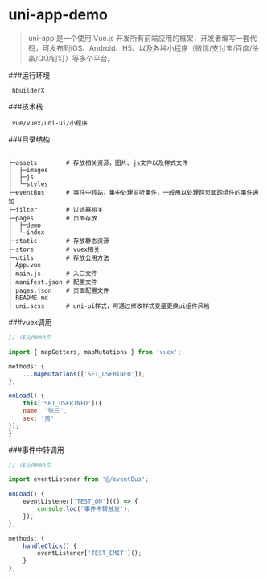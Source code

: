 # uni-app-demo

>uni-app 是一个使用 Vue.js 开发所有前端应用的框架，开发者编写一套代码，可发布到iOS、Android、H5、以及各种小程序（微信/支付宝/百度/头条/QQ/钉钉）等多个平台。

###运行环境
```
 hbuilderX
```

###技术栈
```
 vue/vuex/uni-ui/小程序
```

###目录结构
```

├─assets        # 存放相关资源，图片、js文件以及样式文件
│  ├─images
│  ├─js
│  └─styles
├─eventBus      # 事件中转站，集中处理监听事件，一般用以处理跨页面跨组件的事件通知
├─filter        # 过滤器相关
├─pages         # 页面存放
│  ├─demo
│  └─index
├─static        # 存放静态资源
├─store         # vuex相关             
└─utils         # 存放公用方法
│ App.vue 
│ main.js       # 入口文件
│ manifest.json # 配置文件
│ pages.json    # 页面配置文件
│ README.md
│ uni.scss      # uni-ui样式，可通过修改样式变量更换ui组件风格

```
###vuex调用
```javascript
// 详见demo页

import { mapGetters, mapMutations } from 'vuex';

methods: {
    ...mapMutations(['SET_USERINFO']),
},

onLoad() {
    this['SET_USERINFO']({
    name: '张三',
    sex: '男'
});
}
```

###事件中转调用
```javascript
// 详见demo页

import eventListener from '@/eventBus';

onLoad() {
    eventListener['TEST_ON'](() => {
        console.log('事件中转触发');
    });
},

methods: {
    handleClick() {
        eventListener['TEST_EMIT']();
    }
},
	
```